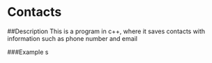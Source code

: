 # Contacts

##Description
This is a program in c++, where it saves contacts with information such as phone number and email

###Example
s
